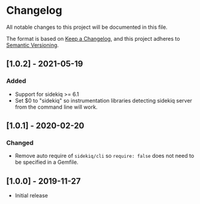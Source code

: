 # Changelog
All notable changes to this project will be documented in this file.

The format is based on [Keep a Changelog](https://keepachangelog.com/en/1.0.0/),
and this project adheres to [Semantic Versioning](https://semver.org/spec/v2.0.0.html).

## [1.0.2] - 2021-05-19
### Added
- Support for sidekiq >= 6.1
- Set $0 to "sidekiq" so instrumentation libraries detecting sidekiq server from the command line will work.

## [1.0.1] - 2020-02-20
### Changed
- Remove auto require of `sidekiq/cli` so `require: false` does not need to be specified in a Gemfile.

## [1.0.0] - 2019-11-27
- Initial release
